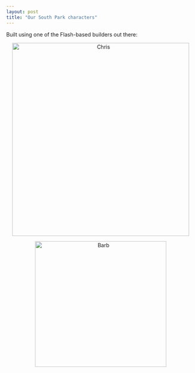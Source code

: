 ```yaml
---
layout: post
title: "Our South Park characters"
---
```




<p>Built using one of the Flash-based builders out there:</p>

<p align="center">
<img src="http://www.cwinters.com/images/blog/chris_south_park.png" width="473" height="516" title="Chris" />
</p>

<p align="center">
<img src="http://www.cwinters.com/images/blog/barb_south_park.png" width="351" height="336" title="Barb" />
</p>


